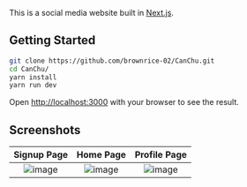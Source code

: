 This is a social media website built in [Next.js](https://nextjs.org/).

## Getting Started

```bash
git clone https://github.com/brownrice-02/CanChu.git
cd CanChu/
yarn install
yarn run dev
```

Open [http://localhost:3000](http://localhost:3000) with your browser to see the result.

## Screenshots

Signup Page | Home Page | Profile Page
:-------------------------:|:-------------------------:|:----------------:
![image](https://github.com/brownrice-02/CanChu/assignment/login.png) | ![image](https://github.com/brownrice-02/CanChu/assignment/home.png) | ![image](https://github.com/brownrice-02/CanChu/assignment/personal.png)